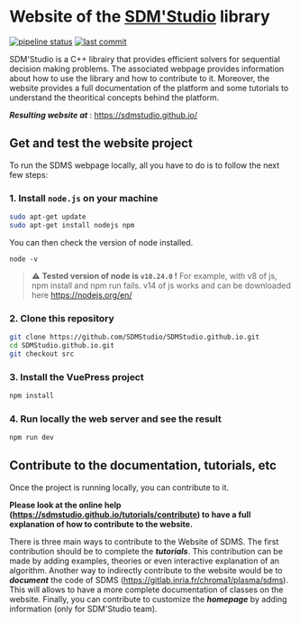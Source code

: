 # Website of the [SDM'Studio](https://gitlab.inria.fr/chroma1/plasma/sdms) library

[![pipeline status](https://github.com/SDMStudio/SDMStudio.github.io/actions/workflows/deploy.yml/badge.svg)](https://github.com/SDMStudio/SDMStudio.github.io/actions/workflows/deploy.yml/)
[![last commit](https://img.shields.io/github/last-commit/SDMStudio/SDMStudio.github.io)](https://github.com/SDMStudio/SDMStudio.github.io/graphs/commit-activity)

SDM'Studio is a C++ librairy that provides efficient solvers for sequential decision making problems. The associated webpage provides information about how to use the library and how to contribute to it. Moreover, the website provides a full documentation of the platform and some tutorials to understand the theoritical concepts behind the platform.

***Resulting website at*** :  https://sdmstudio.github.io/


## Get and test the website project

To run the SDMS webpage locally, all you have to do is to follow the next few steps:

### 1. Install `node.js` on your machine

```bash
sudo apt-get update
sudo apt-get install nodejs npm
```
You can then check the version of node installed.
    
    node -v

> :warning: **Tested version of node is `v10.24.0` !**
> For example, with v8 of js, npm install and npm run fails. v14 of js works and can be downloaded here https://nodejs.org/en/

### 2. Clone this repository

```bash
git clone https://github.com/SDMStudio/SDMStudio.github.io.git
cd SDMStudio.github.io.git
git checkout src
```

### 3. Install the VuePress project

```bash
npm install
```

### 4. Run locally the web server and see the result 

```bash
npm run dev
```

## Contribute to the documentation, tutorials, etc

Once the project is running locally, you can contribute to it. 

**Please look at the online help (https://sdmstudio.github.io/tutorials/contribute) to have a full explanation of how to contribute to the website.**

There is three main ways to contribute to the Website of SDMS. The first contribution should be to complete the ***tutorials***. This contribution can be made by adding examples, theories or even interactive explanation of an algorithm. Another way to indirectly contribute to the website would be to ***document*** the code of SDMS (https://gitlab.inria.fr/chroma1/plasma/sdms). This will allows to have a more complete documentation of classes on the website. Finally, you can contribute to customize the ***homepage*** by adding information (only for SDM'Studio team).

